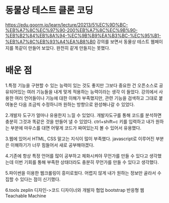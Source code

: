# 동물상 테스트 클론 코딩
https://edu.goorm.io/learn/lecture/20213/5%EC%9D%BC-%EB%A7%8C%EC%97%90-200%EB%A7%8C%EC%9B%90-%EB%B2%84%EB%8A%94-%EC%9B%B9%EA%B3%BC-%EC%95%B1-%EB%A7%8C%EB%93%A4%EA%B8%B0
강의를 보면서 동물상 테스트 웹페이지를 똑같이 만들어 보았다. 완전히 같게 만들지는 못했다.

# 배운 점
1.특정 기능을 구현할 수 있는 능력이 있는 것도 좋지만 그보다 중요한 건 오픈소스로 공유되어있는 여러 기능들을 내게 맞게 적용하는 능력이라는 생각   이 들었다. 강의에서 사용한 여러 언어들이나 기능에 대한 이해가 부족했지만, 관련 기능을 검색하고 그대로 붙여놓은 다음 조금씩 수정하니까 원하는   방향으로 완성해나갈 수 있었다. 

2.개발자 도구가 얼마나 유용한지 느낄 수 있었다. 개발자도구를 통해 코드를 분석하면 충분히 그것과 똑같은 것을 만들어 낼 수 있었다. ctrl+shift+c   키를 입력하고 내가 원하는 부분에 마우스를 대면 어떻게 코드가 짜여있는지 볼 수 있어서 유용했다.

3.웹에 있어서 HTML, CSS 말고는 지식이 많이 부족했다. javascript로 이루어진 부분은 이해하기가 너무 힘들어서 새로 공부해야겠다.

4.기존에 항상 특정 언어를 많이 공부하고 체화시켜야 무언가를 만들 수 있다고 생각했는데 이번 기회를 통해 부족한 상태더라도 충분히 무언가를 만들   수 있다고 생각했다.

5.파이썬을 이용한 웹크롤링이 흥미로웠다. 어렵지 않게 내가 원하는 정보만 골라서 수집할 수 있다는 점이 신기했다. 

6.tools
  zeplin 디자인->코드 디자이너와 개발자 협업 
  bootstrap 반응형 웹
  Teachable Machine	
